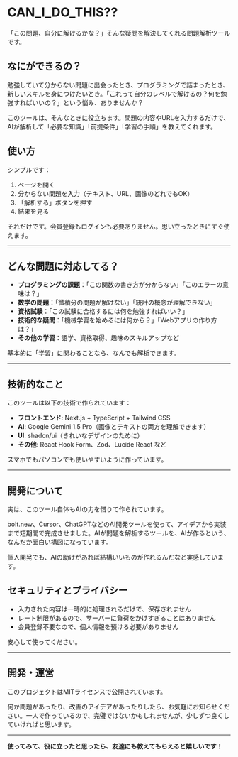 # CAN_I_DO_THIS??

「この問題、自分に解けるかな？」そんな疑問を解決してくれる問題解析ツールです。

## なにができるの？

勉強していて分からない問題に出会ったとき、プログラミングで詰まったとき、新しいスキルを身につけたいとき。「これって自分のレベルで解けるの？何を勉強すればいいの？」という悩み、ありませんか？

このツールは、そんなときに役立ちます。問題の内容やURLを入力するだけで、AIが解析して「必要な知識」「前提条件」「学習の手順」を教えてくれます。

## 使い方

シンプルです：

1. ページを開く
2. 分からない問題を入力（テキスト、URL、画像のどれでもOK）
3. 「解析する」ボタンを押す
4. 結果を見る

それだけです。会員登録もログインも必要ありません。思い立ったときにすぐ使えます。

---

## どんな問題に対応してる？

- **プログラミングの課題**：「この関数の書き方が分からない」「このエラーの意味は？」
- **数学の問題**：「微積分の問題が解けない」「統計の概念が理解できない」
- **資格試験**：「この試験に合格するには何を勉強すればいい？」
- **技術的な疑問**：「機械学習を始めるには何から？」「Webアプリの作り方は？」
- **その他の学習**：語学、資格取得、趣味のスキルアップなど

基本的に「学習」に関わることなら、なんでも解析できます。

---

## 技術的なこと

このツールは以下の技術で作られています：

- **フロントエンド**: Next.js + TypeScript + Tailwind CSS
- **AI**: Google Gemini 1.5 Pro（画像とテキストの両方を理解できます）
- **UI**: shadcn/ui（きれいなデザインのために）
- **その他**: React Hook Form、Zod、Lucide React など

スマホでもパソコンでも使いやすいように作っています。

---

## 開発について

実は、このツール自体もAIの力を借りて作られています。

bolt.new、Cursor、ChatGPTなどのAI開発ツールを使って、アイデアから実装まで短期間で完成させました。AIが問題を解析するツールを、AIが作るという、なんだか面白い構図になっています。

個人開発でも、AIの助けがあれば結構いいものが作れるんだなと実感しています。

## セキュリティとプライバシー

- 入力された内容は一時的に処理されるだけで、保存されません
- レート制限があるので、サーバーに負荷をかけすぎることはありません
- 会員登録不要なので、個人情報を預ける必要がありません

安心して使ってください。

---

## 開発・運営

このプロジェクトはMITライセンスで公開されています。

何か問題があったり、改善のアイデアがあったりしたら、お気軽にお知らせください。一人で作っているので、完璧ではないかもしれませんが、少しずつ良くしていければと思います。

---

**使ってみて、役に立ったと思ったら、友達にも教えてもらえると嬉しいです！**
